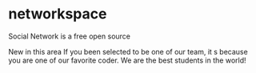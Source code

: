 # networkspace
Social Network is a free open source 

New in this area
If you been selected to be one of our team, it s because you are one of our favorite coder. We are the best students in the world!
